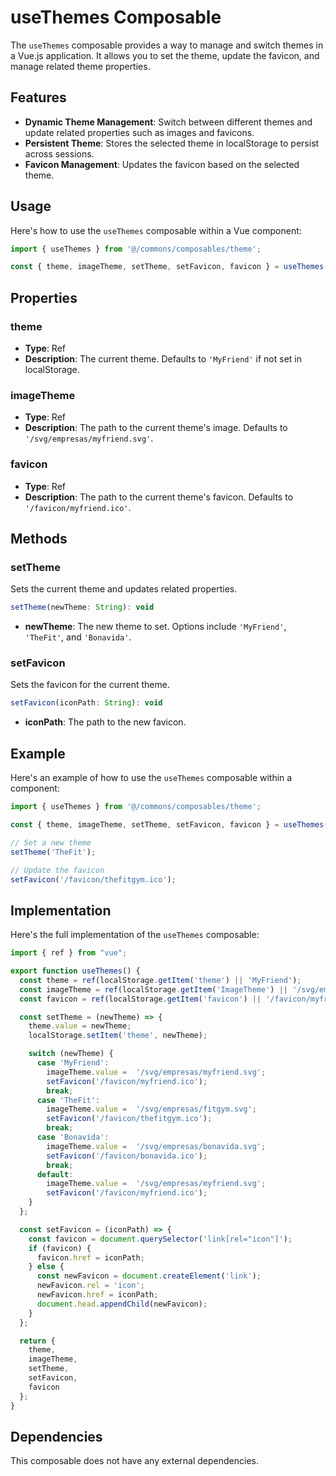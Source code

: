 
# useThemes Composable

The `useThemes` composable provides a way to manage and switch themes in a Vue.js application. It allows you to set the theme, update the favicon, and manage related theme properties.

## Features

- **Dynamic Theme Management**: Switch between different themes and update related properties such as images and favicons.
- **Persistent Theme**: Stores the selected theme in localStorage to persist across sessions.
- **Favicon Management**: Updates the favicon based on the selected theme.

## Usage

Here's how to use the `useThemes` composable within a Vue component:

```javascript
import { useThemes } from '@/commons/composables/theme';

const { theme, imageTheme, setTheme, setFavicon, favicon } = useThemes();
```

## Properties

### theme

- **Type**: Ref<String>
- **Description**: The current theme. Defaults to `'MyFriend'` if not set in localStorage.

### imageTheme

- **Type**: Ref<String>
- **Description**: The path to the current theme's image. Defaults to `'/svg/empresas/myfriend.svg'`.

### favicon

- **Type**: Ref<String>
- **Description**: The path to the current theme's favicon. Defaults to `'/favicon/myfriend.ico'`.

## Methods

### setTheme

Sets the current theme and updates related properties.

```javascript
setTheme(newTheme: String): void
```

- **newTheme**: The new theme to set. Options include `'MyFriend'`, `'TheFit'`, and `'Bonavida'`.

### setFavicon

Sets the favicon for the current theme.

```javascript
setFavicon(iconPath: String): void
```

- **iconPath**: The path to the new favicon.

## Example

Here's an example of how to use the `useThemes` composable within a component:

```javascript
import { useThemes } from '@/commons/composables/theme';

const { theme, imageTheme, setTheme, setFavicon, favicon } = useThemes();

// Set a new theme
setTheme('TheFit');

// Update the favicon
setFavicon('/favicon/thefitgym.ico');
```

## Implementation

Here's the full implementation of the `useThemes` composable:

```javascript
import { ref } from "vue";

export function useThemes() {
  const theme = ref(localStorage.getItem('theme') || 'MyFriend');
  const imageTheme = ref(localStorage.getItem('ImageTheme') || '/svg/empresas/myfriend.svg');
  const favicon = ref(localStorage.getItem('favicon') || '/favicon/myfriend.ico');

  const setTheme = (newTheme) => {    
    theme.value = newTheme;
    localStorage.setItem('theme', newTheme);

    switch (newTheme) {
      case 'MyFriend':
        imageTheme.value =  '/svg/empresas/myfriend.svg';
        setFavicon('/favicon/myfriend.ico');
        break;
      case 'TheFit':
        imageTheme.value =  '/svg/empresas/fitgym.svg';
        setFavicon('/favicon/thefitgym.ico');
        break;
      case 'Bonavida':
        imageTheme.value =  '/svg/empresas/bonavida.svg';
        setFavicon('/favicon/bonavida.ico');
        break;
      default:
        imageTheme.value =  '/svg/empresas/myfriend.svg';
        setFavicon('/favicon/myfriend.ico');
    }
  };

  const setFavicon = (iconPath) => {
    const favicon = document.querySelector('link[rel="icon"]');
    if (favicon) {
      favicon.href = iconPath;
    } else {
      const newFavicon = document.createElement('link');
      newFavicon.rel = 'icon';
      newFavicon.href = iconPath;
      document.head.appendChild(newFavicon);
    }
  };

  return {
    theme,
    imageTheme,
    setTheme,
    setFavicon,
    favicon
  };
}
```

## Dependencies

This composable does not have any external dependencies.

